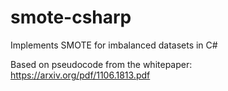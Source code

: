 # smote-csharp
Implements SMOTE for imbalanced datasets in C#

Based on pseudocode from the whitepaper: https://arxiv.org/pdf/1106.1813.pdf

